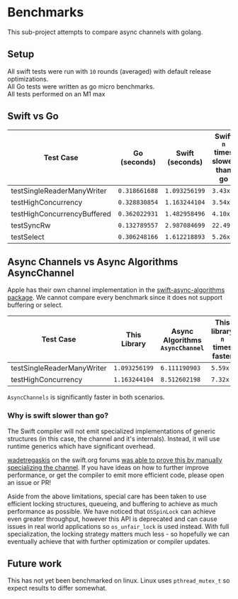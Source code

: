 # Benchmarks

This sub-project attempts to compare async channels with golang.

## Setup

All swift tests were run with `10` rounds (averaged) with default release optimizations.\
All Go tests were written as go micro benchmarks.\
All tests performed on an M1 max

## Swift vs Go

| Test Case  | Go (seconds) | Swift (seconds) | Swift `n` times slower than go  |
| --------------------------- | ----------- | ----------- | ----- |
| testSingleReaderManyWriter  | `0.318661688` | `1.093256199` | `3.43x`  |
| testHighConcurrency         | `0.328830854` | `1.163244104` | `3.54x`  |
| testHighConcurrencyBuffered | `0.362022931` | `1.482958496` | `4.10x`  |
| testSyncRw                  | `0.132789557` | `2.987084699` | `22.49x` |
| testSelect                  | `0.306248166` | `1.612218893` | `5.26x`  |

## Async Channels vs Async Algorithms AsyncChannel

Apple has their own channel implementation in the [swift-async-algorithms package](https://github.com/apple/swift-async-algorithms/blob/main/Sources/AsyncAlgorithms/AsyncAlgorithms.docc/Guides/Channel.md). We cannot compare every benchmark since it does not support buffering or select. 

| Test Case  | This Library | Async Algorithms `AsyncChannel` | This library `n` times faster   |
| --------------------------- | ----------- | ----------- | ----- |
| testSingleReaderManyWriter  | `1.093256199` | `6.111190903` | `5.59x`  |
| testHighConcurrency         | `1.163244104` | `8.512602198` | `7.32x`  |

`AsyncChannels` is significantly faster in both scenarios.

### Why is swift slower than go?

The Swift compiler will not emit specialized implementations of generic structures (in this case, the channel and it's internals). Instead, it will use runtime generics which have significant overhead. 

[wadetregaskis](https://forums.swift.org/u/wadetregaskis/summary) on the swift.org forums [was able to prove this by manually specializing the channel](https://forums.swift.org/t/async-channels-for-swift-concurrency/70752/18). If you have ideas on how to further improve performance, or get the compiler to emit more efficient code, please open an issue or PR! 

Aside from the above limitations, special care has been taken to use efficient locking structures, queueing, and buffering to achieve as much performance as possible. We have noticed that `OSSpinLock` can achieve even greater throughput, however this API is deprecated and can cause issues in real world applications so `os_unfair_lock` is used instead. With full specialization, the locking strategy matters much less - so hopefully we can eventually achieve that with further optimization or compiler updates. 

## Future work

This has not yet been benchmarked on linux. Linux uses `pthread_mutex_t` so expect results to differ somewhat. 
